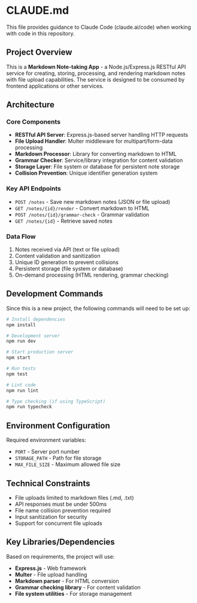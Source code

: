 # CLAUDE.md

This file provides guidance to Claude Code (claude.ai/code) when working with code in this repository.

## Project Overview

This is a **Markdown Note-taking App** - a Node.js/Express.js RESTful API service for creating, storing, processing, and rendering markdown notes with file upload capabilities. The service is designed to be consumed by frontend applications or other services.

## Architecture

### Core Components
- **RESTful API Server**: Express.js-based server handling HTTP requests
- **File Upload Handler**: Multer middleware for multipart/form-data processing
- **Markdown Processor**: Library for converting markdown to HTML
- **Grammar Checker**: Service/library integration for content validation
- **Storage Layer**: File system or database for persistent note storage
- **Collision Prevention**: Unique identifier generation system

### Key API Endpoints
- `POST /notes` - Save new markdown notes (JSON or file upload)
- `GET /notes/{id}/render` - Convert markdown to HTML
- `POST /notes/{id}/grammar-check` - Grammar validation
- `GET /notes/{id}` - Retrieve saved notes

### Data Flow
1. Notes received via API (text or file upload)
2. Content validation and sanitization
3. Unique ID generation to prevent collisions
4. Persistent storage (file system or database)
5. On-demand processing (HTML rendering, grammar checking)

## Development Commands

Since this is a new project, the following commands will need to be set up:

```bash
# Install dependencies
npm install

# Development server
npm run dev

# Start production server
npm start

# Run tests
npm test

# Lint code
npm run lint

# Type checking (if using TypeScript)
npm run typecheck
```

## Environment Configuration

Required environment variables:
- `PORT` - Server port number
- `STORAGE_PATH` - Path for file storage
- `MAX_FILE_SIZE` - Maximum allowed file size

## Technical Constraints

- File uploads limited to markdown files (.md, .txt)
- API responses must be under 500ms
- File name collision prevention required
- Input sanitization for security
- Support for concurrent file uploads

## Key Libraries/Dependencies

Based on requirements, the project will use:
- **Express.js** - Web framework
- **Multer** - File upload handling
- **Markdown parser** - For HTML conversion
- **Grammar checking library** - For content validation
- **File system utilities** - For storage management